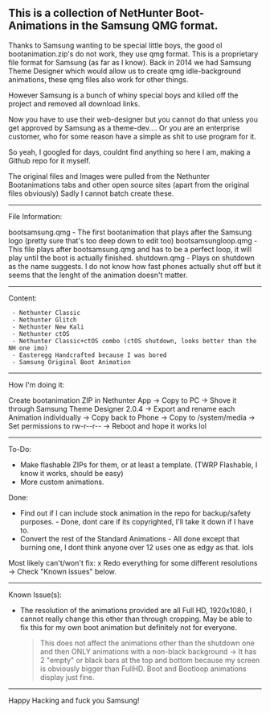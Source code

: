 This is a collection of NetHunter Boot-Animations in the Samsung QMG format.
----------------------------------------------------------------------------------------------------------------------------------

Thanks to Samsung wanting to be special little boys, the good ol bootanimation.zip's do not work, they use qmg format.
This is a proprietary file format for Samsung (as far as I know). 
Back in 2014 we had Samsung Theme Designer which would allow us to create qmg idle-background animations, these qmg files also work for other things.

However Samsung is a bunch of whiny special boys and killed off the project and removed all download links. 

Now you have to use their web-designer but you cannot do that unless you get approved by Samsung as a theme-dev.... Or you are an enterprise customer, who for some reason have a simple as shit to use program for it.

So yeah, I googled for days, couldnt find anything so here I am, making a Github repo for it myself. 

The original files and Images were pulled from the Nethunter Bootanimations tabs and other open source sites (apart from the original files obviously)
Sadly I cannot batch create these. 

----------------------------------------------------------------------------------------------------------------------------------

File Information:

bootsamsung.qmg - The first bootanimation that plays after the Samsung logo (pretty sure that's too deep down to edit too)
bootsamsungloop.qmg - This file plays after bootsamsung.qmg and has to be a perfect loop, it will play until the boot is actually finished.
shutdown.qmg - Plays on shutdown as the name suggests. I do not know how fast phones actually shut off but it seems that the lenght of the animation doesn't matter.

----------------------------------------------------------------------------------------------------------------------------------
Content:

     - Nethunter Classic 
     - Nethunter Glitch
     - Nethunter New Kali
     - Nethunter ctOS
     - Nethunter Classic+ctOS combo (ctOS shutdown, looks better than the NH one imo)
     - Easteregg Handcrafted because I was bored
     - Samsung Original Boot Animation



----------------------------------------------------------------------------------------------------------------------------------


How I'm doing it:

Create bootanimation ZIP in Nethunter App -> Copy to PC -> Shove it through Samsung Theme Designer 2.0.4 -> Export and rename each Animation individually 
-> Copy back to Phone -> Copy to /system/media -> Set permissions to rw-r--r-- -> Reboot and hope it works lol


----------------------------------------------------------------------------------------------------------------------------------


To-Do:
- Make flashable ZIPs for them, or at least a template. (TWRP Flashable, I know it works, should be easy)
- More custom animations. 



Done:
- Find out if I can include stock animation in the repo for backup/safety purposes. - Done, dont care if its copyrighted, I'll take it down if I have to.
- Convert the rest of the Standard Animations - All done except that burning one, I dont think anyone over 12 uses one as edgy as that. lols



Most likely can't/won't fix:
x Redo everything for some different resolutions -> Check "Known issues" below.


----------------------------------------------------------------------------------------------------------------------------------

Known Issue(s):

- The resolution of the animations provided are all Full HD, 1920x1080, I cannot really change this other than through cropping. May be able to fix this for my own boot animation but definitely not for everyone.
     > This does not affect the animations other than the shutdown one and then ONLY animations with a non-black background -> It has 2 "empty" or black bars at the top and bottom because my screen is obviously bigger than FullHD. Boot and Bootloop animations display just fine.

----------------------------------------------------------------------------------------------------------------------------------


Happy Hacking and fuck you Samsung!






